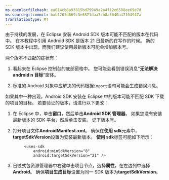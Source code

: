 ```yaml
---
ms.openlocfilehash: ea014cb8a93815bd79949a2a4f12c6588ee69e7d
ms.sourcegitcommit: bab1265d669c3e6871daa7cb8a5640a47104947a
translationtype: MT
---
```

由于持续的发展，在 Eclipse 安装 Android SDK 版本可能不匹配的版本在代码中。 在本教程中引用 Android SDK 是版本 21 日最新的在写作的时候。 新的 SDK 版本中出现，而我们建议使用最新版本可能会增加版本号。

两个版本不匹配的症状有︰

1. 看起来在 Eclipse 控制台的底部窗格中。 您可能会看到错误消息"**无法解决 android n 目标**"窗体。

2. 标准的 Android 对象中应解决的代码根据`import`语句可能会生成错误消息。

如果其中一种出现，Android SDK 安装在 Eclipse 中的版本可能不匹配 SDK 下载的项目的目标。  若要验证的版本，请进行以下更改︰


1. 在 Eclipse 中，单击**窗口**，然后单击**Android SDK 管理器**。 如果您没有安装最新版本的 SDK 平台，然后单击安装。 记下版本号。

2. 打开项目文件**AndroidManifest.xml**。 确保在**使用 sdk**元素中， **targetSdkVersion**设置为安装最新版本。 **使用 sdk**标签可能如下所示︰
 
            <uses-sdk
                android:minSdkVersion="8"
                android:targetSdkVersion="21" />
    
3. 日蚀式包资源管理器中右键单击项目节点，选择**属性**，在左边列中选择**Android**。 确保**项目生成目标**设置为同一 SDK 版本为**targetSdkVersion**。